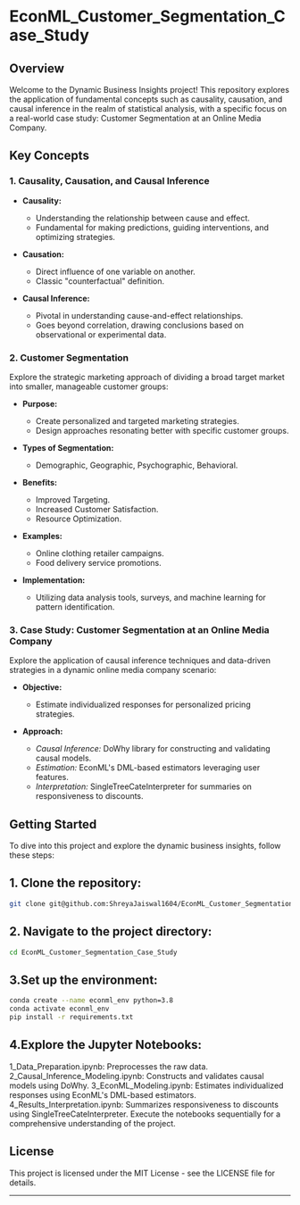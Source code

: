 # EconML_Customer_Segmentation_Case_Study

## Overview

Welcome to the Dynamic Business Insights project! This repository explores the application of fundamental concepts such as causality, causation, and causal inference in the realm of statistical analysis, with a specific focus on a real-world case study: Customer Segmentation at an Online Media Company.

## Key Concepts

### 1. Causality, Causation, and Causal Inference

- **Causality:**
  - Understanding the relationship between cause and effect.
  - Fundamental for making predictions, guiding interventions, and optimizing strategies.

- **Causation:**
  - Direct influence of one variable on another.
  - Classic "counterfactual" definition.

- **Causal Inference:**
  - Pivotal in understanding cause-and-effect relationships.
  - Goes beyond correlation, drawing conclusions based on observational or experimental data.

### 2. Customer Segmentation

Explore the strategic marketing approach of dividing a broad target market into smaller, manageable customer groups:

- **Purpose:**
  - Create personalized and targeted marketing strategies.
  - Design approaches resonating better with specific customer groups.

- **Types of Segmentation:**
  - Demographic, Geographic, Psychographic, Behavioral.

- **Benefits:**
  - Improved Targeting.
  - Increased Customer Satisfaction.
  - Resource Optimization.

- **Examples:**
  - Online clothing retailer campaigns.
  - Food delivery service promotions.

- **Implementation:**
  - Utilizing data analysis tools, surveys, and machine learning for pattern identification.

### 3. Case Study: Customer Segmentation at an Online Media Company

Explore the application of causal inference techniques and data-driven strategies in a dynamic online media company scenario:

- **Objective:**
  - Estimate individualized responses for personalized pricing strategies.

- **Approach:**
  - *Causal Inference:* DoWhy library for constructing and validating causal models.
  - *Estimation:* EconML's DML-based estimators leveraging user features.
  - *Interpretation:* SingleTreeCateInterpreter for summaries on responsiveness to discounts.

## Getting Started

To dive into this project and explore the dynamic business insights, follow these steps:

## 1. Clone the repository:
   ```bash
   git clone git@github.com:ShreyaJaiswal1604/EconML_Customer_Segmentation_Case_Study.git
   ```

## 2. Navigate to the project directory:
```bash
cd EconML_Customer_Segmentation_Case_Study
```

## 3.Set up the environment:
```bash
conda create --name econml_env python=3.8
conda activate econml_env
pip install -r requirements.txt
```


## 4.Explore the Jupyter Notebooks:

1_Data_Preparation.ipynb: Preprocesses the raw data.
2_Causal_Inference_Modeling.ipynb: Constructs and validates causal models using DoWhy.
3_EconML_Modeling.ipynb: Estimates individualized responses using EconML's DML-based estimators.
4_Results_Interpretation.ipynb: Summarizes responsiveness to discounts using SingleTreeCateInterpreter.
Execute the notebooks sequentially for a comprehensive understanding of the project.

## License
This project is licensed under the MIT License - see the LICENSE file for details.

---



